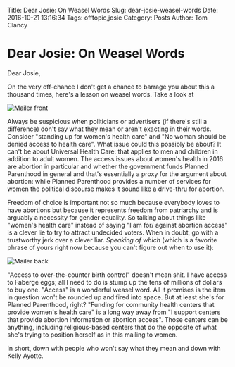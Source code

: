 Title: Dear Josie: On Weasel Words
Slug: dear-josie-weasel-words
Date: 2016-10-21 13:16:34
Tags: offtopic,josie
Category: Posts
Author: Tom Clancy

# Dear Josie: On Weasel Words

Dear Josie,

On the very off-chance I don't get a chance to barrage you about this a thousand times, here's a lesson on weasel words. Take a look at 

![Mailer front](/static/thoughts/kelly-front.jpg)

Always be suspicious when politicians or advertisers (if there's still a difference) don't say what they mean or aren't exacting in their words. Consider "standing up for women's health care" and "No woman should be denied access to health care". What issue could this possibly be about? It can't be about Universal Health Care: that applies to men and children in addition to adult women. The access issues about women's health in 2016 are abortion in particular and whether the government funds Planned Parenthood in general and that's essentially a proxy for the argument about abortion: while Planned Parenthood provides a number of services for women the political discourse makes it sound like a drive-thru for abortion. 

Freedom of choice is important not so much because everybody loves to have abortions but because it represents freedom from patriarchy and is arguably a necessity for gender equality. So talking about things like "women's health care" instead of saying "I am for/ against abortion access" is a clever lie to try to attract undecided voters. When in doubt, go with a trustworthy jerk over a clever liar. *Speaking of which* (which is a favorite phrase of yours right now because you can't figure out when to use it):

![Mailer back](/static/thoughts/kelly-back.jpg)

"Access to over-the-counter birth control" doesn't mean shit. I have access to Fabergé eggs; all I need to do is stump up the tens of millions of dollars to buy one. "Access" is a wonderful weasel word. All it promises is the item in question won't be rounded up and fired into space. But at least she's for Planned Parenthood, right? "Funding for community health centers that provide women's health care" is a long way away from "I support centers that provide abortion information or abortion access". Those centers can be anything, including religious-based centers that do the opposite of what she's trying to position herself as in this mailing to women.

In short, down with people who won't say what they mean and down with Kelly Ayotte.
